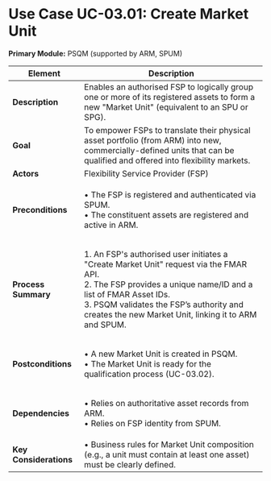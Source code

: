 # Use Case UC-03.01: Create Market Unit

**Primary Module:** PSQM (supported by ARM, SPUM)

| Element                | Description                                                                                                                                                                                                                                                               |
| ---------------------- | ------------------------------------------------------------------------------------------------------------------------------------------------------------------------------------------------------------------------------------------------------------------------- |
| **Description**        | Enables an authorised FSP to logically group one or more of its registered assets to form a new "Market Unit" (equivalent to an SPU or SPG).                                                                                                                              |
| **Goal**               | To empower FSPs to translate their physical asset portfolio (from ARM) into new, commercially-defined units that can be qualified and offered into flexibility markets.                                                                                                   |
| **Actors**             | Flexibility Service Provider (FSP)                                                                                                                                                                                                                                        |
| **Preconditions**      | <p>• The FSP is registered and authenticated via SPUM.<br>• The constituent assets are registered and active in ARM.</p>                                                                                                                                                  |
| **Process Summary**    | <p>1. An FSP's authorised user initiates a "Create Market Unit" request via the FMAR API.<br>2. The FSP provides a unique name/ID and a list of FMAR Asset IDs.<br>3. PSQM validates the FSP’s authority and creates the new Market Unit, linking it to ARM and SPUM.</p> |
| **Postconditions**     | <p>• A new Market Unit is created in PSQM.<br>• The Market Unit is ready for the qualification process (UC-03.02).</p>                                                                                                                                                    |
| **Dependencies**       | <p>• Relies on authoritative asset records from ARM.<br>• Relies on FSP identity from SPUM.</p>                                                                                                                                                                           |
| **Key Considerations** | • Business rules for Market Unit composition (e.g., a unit must contain at least one asset) must be clearly defined.                                                                                                                                                      |
